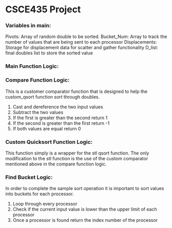 # CSCE435 Project

### Variables in main:

  Pivots: Array of random double to be sorted.
  Bucket_Num: Array to track the number of values that are being sent to each processor
  Displacements: Storage for displacement data for scatter and gather functionality
  D_list: final doubles list to store the sorted value

### Main Function Logic:
  
  
### Compare Function Logic:
  This is a customer comparator function that is designed to help the custom_qsort function sort through doubles.

  1. Cast and dereference the two input values
  2. Subtract the two values
  3. If the first is greater than the second return 1
  4. If the second is greater than the first return -1
  5. If both values are equal return 0
  
### Custom Quicksort Function Logic:
  This function simply is a wrapper for the stl qsort function. 
  The only modification to the stl function is the use of the custom comparator mentioned above in the compare function logic.

### Find Bucket Logic:
  In order to complete the sample sort operation it is important to sort values into buckets for each processor.

  1. Loop through every processor
  2. Check if the current input value is lower than the upper limit of each processor
  3. Once a processor is found return the index number of the processor
